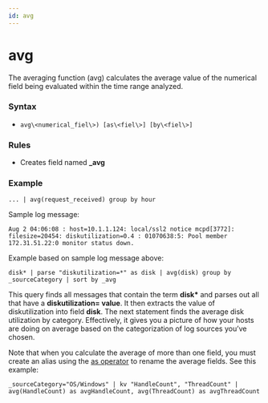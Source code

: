 ```yaml
---
id: avg
---
```


# avg

The averaging function (avg) calculates the average value of the
numerical field being evaluated within the time range analyzed.

### Syntax

* `avg\<numerical_fiel\>) [as\<fiel\>] [by\<fiel\>]`

### Rules

* Creates field named **\_avg**

### Example

`... | avg(request_received) group by hour`

Sample log message:

    Aug 2 04:06:08 : host=10.1.1.124: local/ssl2 notice mcpd[3772]: filesize=20454: diskutilization=0.4 : 01070638:5: Pool member 172.31.51.22:0 monitor status down.

Example based on sample log message above:

`disk* | parse "diskutilization=*" as disk | avg(disk) group by _sourceCategory | sort by _avg`

This query finds all messages that contain the term **disk\*** and
parses out all that have a **diskutilization= value**. It then extracts
the value of diskutilization into field **disk**. The next statement
finds the average disk utilization by category. Effectively, it gives
you a picture of how your hosts are doing on average based on the
categorization of log sources you’ve chosen.

Note that when you calculate the average of more than one field, you
must create an alias using the [as
operator](../Search-Operators/as-operator.md) to rename the average
fields. See this example:

`_sourceCategory="OS/Windows" | kv "HandleCount", "ThreadCount" | avg(HandleCount) as avgHandleCount, avg(ThreadCount) as avgThreadCount`
